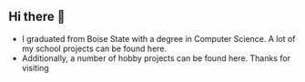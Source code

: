 ## Hi there 👋
- I graduated from Boise State with a degree in Computer Science. A lot of my school projects can be found here.
- Additionally, a number of hobby projects can be found here.
Thanks for visiting
<!--
**joemgreen22/joemgreen22** is a ✨ _special_ ✨ repository because its `README.md` (this file) appears on your GitHub profile.

Here are some ideas to get you started:

- 🔭 I’m currently working on ...
- 🌱 I’m currently learning ...
- 👯 I’m looking to collaborate on ...
- 🤔 I’m looking for help with ...
- 💬 Ask me about ...
- 📫 How to reach me: ...
- 😄 Pronouns: ...
- ⚡ Fun fact: ...
-->

